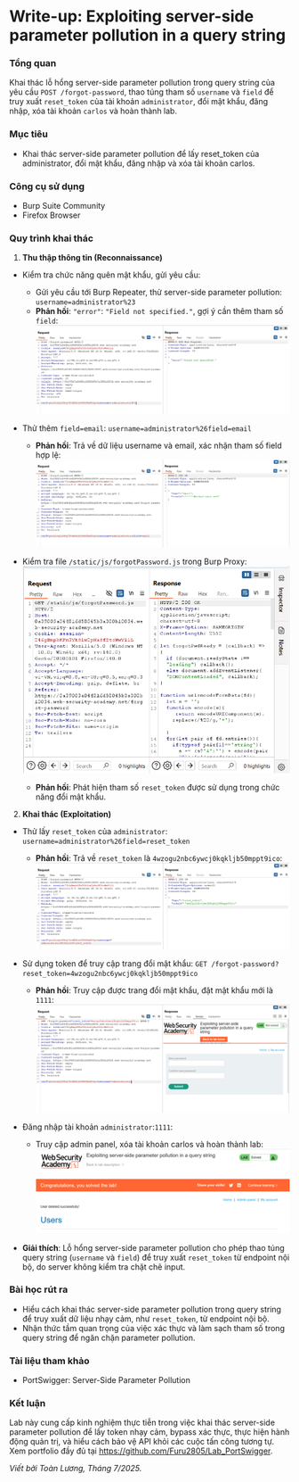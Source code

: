 # Write-up: Exploiting server-side parameter pollution in a query string

### Tổng quan
Khai thác lỗ hổng server-side parameter pollution trong query string của yêu cầu `POST /forgot-password`, thao túng tham số `username` và `field` để truy xuất `reset_token` của tài khoản `administrator`, đổi mật khẩu, đăng nhập, xóa tài khoản `carlos` và hoàn thành lab.

### Mục tiêu
- Khai thác server-side parameter pollution để lấy reset_token của administrator, đổi mật khẩu, đăng nhập và xóa tài khoản carlos.

### Công cụ sử dụng
- Burp Suite Community
- Firefox Browser

### Quy trình khai thác
1. **Thu thập thông tin (Reconnaissance)**
- Kiểm tra chức năng quên mật khẩu, gửi yêu cầu:  
    - Gửi yêu cầu tới Burp Repeater, thử server-side parameter pollution: `username=administrator%23`
    - **Phản hồi**: `"error"`: `"Field not specified."`, gợi ý cần thêm tham số `field`:
        ![filed](./images/2_field.png)

- Thử thêm `field=email`: `username=administrator%26field=email`
    - **Phản hồi**: Trả về dữ liệu username và email, xác nhận tham số field hợp lệ:
        ![email](./images/3_email.png)

- Kiểm tra file `/static/js/forgotPassword.js` trong Burp Proxy:
    ![api](./images/1_api.png)
    - **Phản hồi**: Phát hiện tham số `reset_token` được sử dụng trong chức năng đổi mật khẩu.

2. **Khai thác (Exploitation)**
- Thử lấy `reset_token` của `administrator`: `username=administrator%26field=reset_token`
    - **Phản hồi**: Trả về `reset_token` là `4wzogu2nbc6ywcj0kqkljb50mppt9ico`:
        ![token](./images/4_token.png)

- Sử dụng token để truy cập trang đổi mật khẩu: `GET /forgot-password?reset_token=4wzogu2nbc6ywcj0kqkljb50mppt9ico`
    - **Phản hồi**: Truy cập được trang đổi mật khẩu, đặt mật khẩu mới là `1111`:
        ![reset](./images/5_reset.png)

- Đăng nhập tài khoản `administrator`:`1111`:
    - Truy cập admin panel, xóa tài khoản carlos và hoàn thành lab:
        ![solved](./images/6_solved.png)

- **Giải thích**: Lỗ hổng server-side parameter pollution cho phép thao túng query string (`username` và `field`) để truy xuất `reset_token` từ endpoint nội bộ, do server không kiểm tra chặt chẽ input.

### Bài học rút ra
- Hiểu cách khai thác server-side parameter pollution trong query string để truy xuất dữ liệu nhạy cảm, như `reset_token`, từ endpoint nội bộ.
- Nhận thức tầm quan trọng của việc xác thực và làm sạch tham số trong query string để ngăn chặn parameter pollution.

### Tài liệu tham khảo
- PortSwigger: Server-Side Parameter Pollution

### Kết luận
Lab này cung cấp kinh nghiệm thực tiễn trong việc khai thác server-side parameter pollution để lấy token nhạy cảm, bypass xác thực, thực hiện hành động quản trị, và hiểu cách bảo vệ API khỏi các cuộc tấn công tương tự. Xem portfolio đầy đủ tại https://github.com/Furu2805/Lab_PortSwigger.

*Viết bởi Toàn Lương, Tháng 7/2025.*